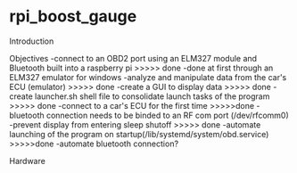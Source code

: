 # rpi_boost_gauge

Introduction 

Objectives
-connect to an OBD2 port using an ELM327 module and Bluetooth built into a raspberry pi >>>>> done 
    -done at first through an ELM327 emulator for windows 
-analyze and manipulate data from the car's ECU (emulator) >>>>> done
-create a GUI to display data >>>>> done
-create launcher.sh shell file to consolidate launch tasks of the program >>>>> done 
-connect to a car's ECU for the first time >>>>>done 
    -bluetooth connection needs to be binded to an RF com port (/dev/rfcomm0)
-prevent display from entering sleep shutoff >>>>> done 
-automate launching of the program on startup(/lib/systemd/system/obd.service) >>>>>done 
-automate bluetooth connection?

Hardware  



